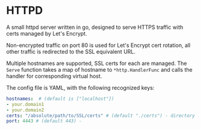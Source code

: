 # HTTPD
A small httpd server written in go, designed to serve HTTPS traffic with certs managed by Let's Encrypt.

Non-encrypted traffic on port 80 is used for Let's Encrypt cert rotation, all other traffic is redirected
to the SSL equivalent URL.

Multiple hostnames are supported, SSL certs for each are managed. The `Serve` function takes a map of hostname to
`*http.HandlerFunc` and calls the handler for corresponding virtual host.

The config file is YAML, with the following recognized keys:

``` yaml
hostnames:  # (default is ["localhost"])
- your.domain1
- your.domain2
certs: "/absolute/path/to/SSL/certs" # (default "./certs") - directory managed by acme autocert
port: 4443 # (default 443) - 
```
